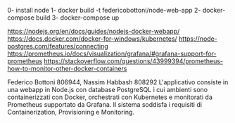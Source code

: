 0- install node
1- docker build -t federicobottoni/node-web-app
2- docker-compose build
3- docker-compose up

https://nodejs.org/en/docs/guides/nodejs-docker-webapp/
https://docs.docker.com/docker-for-windows/kubernetes/
https://node-postgres.com/features/connecting
https://prometheus.io/docs/visualization/grafana/#grafana-support-for-prometheus
https://stackoverflow.com/questions/43999394/prometheus-how-to-monitor-other-docker-containers

Federico Bottoni 806944, Nassim Habbash 808292
L'applicativo consiste in una webapp in Node.js con database PostgreSQL i cui ambienti sono containerizzati con Docker, orchestrati con Kubernetes e monitorati da Prometheus supportato da Grafana. Il sistema soddisfa i requisiti di Containerization, Provisioning e Monitoring.
